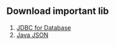 ## Download important lib

1. [JDBC for Database](https://jar-download.com/artifacts/org.xerial/sqlite-jdbc/3.20.1/source-code)
2. [Java JSON](http://www.java2s.com/Code/Jar/j/Downloadjavajsonjar.htm)